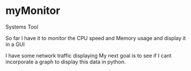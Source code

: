 # myMonitor
Systems Tool

So far I have it to monitor the CPU speed and Memory usage and display it in a GUI

I have some network traffic displaying My next goal is to see if I cant incorporate a graph to display this data in python. 

